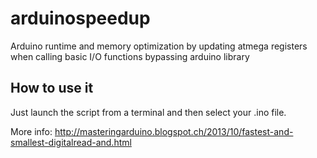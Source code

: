 # arduinospeedup
Arduino runtime and memory optimization by updating atmega registers when calling basic I/O functions bypassing arduino library

## How to use it

Just launch the script from a terminal and then select your .ino file.

More info:
http://masteringarduino.blogspot.ch/2013/10/fastest-and-smallest-digitalread-and.html
